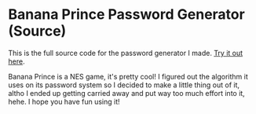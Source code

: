 # Banana Prince Password Generator (Source)

This is the full source code for the password generator I made. [Try it out here](https://fcard.github.io/BananaPassword/).

Banana Prince is a NES game, it's pretty cool! I figured out the algorithm it uses on its password system so I decided to make a little thing out of it, altho I ended up getting carried away and put way too much effort into it, hehe. I hope you have fun using it!

